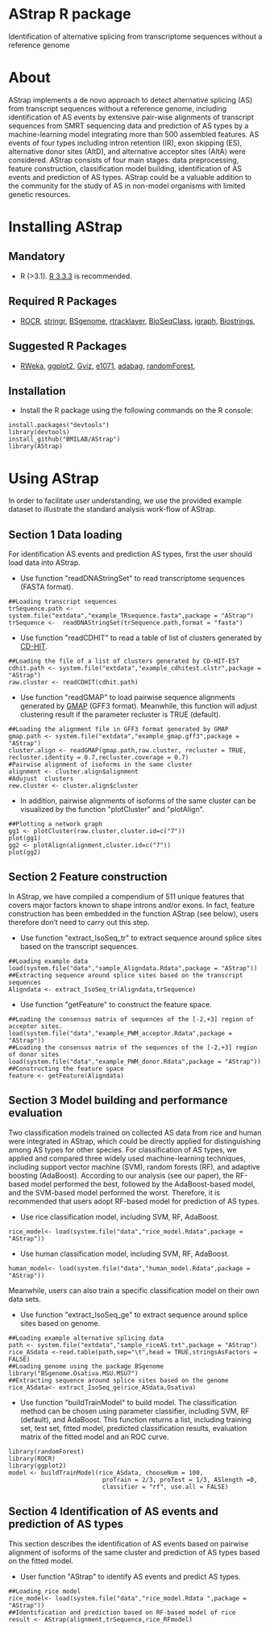 AStrap R package
====================

Identification of alternative splicing from transcriptome sequences without a reference genome

About
====================
AStrap implements a de novo approach to detect alternative splicing (AS) from transcript sequences without a reference genome, including identification of AS events by extensive pair-wise alignments of transcript sequences from SMRT sequencing data and prediction of AS types by a machine-learning model integrating more than 500 assembled features. AS events of four types including intron retention (IR), exon skipping (ES), alternative donor sites (AltD), and alternative acceptor sites (AltA) were considered. AStrap consists of four main stages: data preprocessing, feature construction, classification model building, identification of AS events and prediction of AS types. AStrap could be a valuable addition to the community for the study of AS in non-model organisms with limited genetic resources.

Installing AStrap
=============
Mandatory 
---------

* R (>3.1). [R 3.3.3](https://www.r-project.org/) is recommended.

Required R Packages
---------
* [ROCR](https://cran.r-project.org/web/packages/ROCR/index.html), [stringr](https://CRAN.R-project.org/package=stringr), [BSgenome](http://www.bioconductor.org/packages/release/bioc/html/BSgenome.html), [rtracklayer](http://www.bioconductor.org/packages/release/bioc/html/rtracklayer.html), [BioSeqClass](http://www.bioconductor.org/packages/release/bioc/html/BioSeqClass.html), [igraph](https://cran.r-project.org/web/packages/igraph/index.html), [Biostrings](http://www.bioconductor.org/packages/release/bioc/html/Biostrings.html), 

Suggested R Packages
---------
* [RWeka](https://cran.r-project.org/web/packages/RWeka/index.html), [ggplot2](https://cran.r-project.org/web/packages/ggplot2/index.html), [Gviz](http://www.bioconductor.org/packages/release/bioc/html/Gviz.html), [e1071](https://CRAN.R-project.org/package=e1071), [adabag](https://CRAN.R-project.org/package=adabag), [randomForest](https://CRAN.R-project.org/package=randomForest), 

Installation
---------
* Install the R package using the following commands on the R console:
```
install.packages("devtools")
library(devtools)
install_github("BMILAB/AStrap")
library(AStrap)
```

Using AStrap
=============
In order to facilitate user understanding, we use the provided example dataset to illustrate the standard analysis work-flow of AStrap.

Section 1 Data loading
---------
For identification AS events and prediction AS types, first the user should load data into AStrap.
* Use function "readDNAStringSet" to read transcriptome sequences (FASTA format).
```
##Loading transcript sequences
trSequence.path <- system.file("extdata","example_TRsequence.fasta",package = "AStrap")
trSequence <-  readDNAStringSet(trSequence.path,format = "fasta")
```
* Use function "readCDHIT" to read a table of list of clusters generated by [CD-HIT](http://weizhongli-lab.org/cd-hit/).
```
##Loading the file of a list of clusters generated by CD-HIT-EST
cdhit.path <- system.file("extdata","example_cdhitest.clstr",package = "AStrap")
raw.cluster <- readCDHIT(cdhit.path)
```
* Use function "readGMAP" to load pairwise sequence alignments generated by [GMAP](http://research-pub.gene.com/gmap/) (GFF3 format). Meanwhile, this function will adjust clustering result if the parameter recluster is TRUE (default). 
```
##Loading the alignment file in GFF3 format generated by GMAP
gmap.path <- system.file("extdata","example_gmap.gff3",package = "AStrap")
cluster.align <- readGMAP(gmap.path,raw.cluster, recluster = TRUE, recluster.identity = 0.7,recluster.coverage = 0.7)
#Pairwise alignment of isoforms in the same cluster
alignment <- cluster.align$alignment
#Adujust  clusters
rew.cluster <- cluster.align$cluster
```
* In addition, pairwise alignments of isoforms of the same cluster can be visualized by the function "plotCluster" and "plotAlign".
```
##Plotting a network graph
gg1 <- plotCluster(raw.cluster,cluster.id=c("7"))
plot(gg1)
gg2 <- plotAlign(alignment,cluster.id=c("7"))
plot(gg2)
```


Section 2 Feature construction
---------
 In AStrap, we have compiled a compendium of 511 unique features that covers major factors known to shape introns and/or exons. In fact, feature construction has been embedded in the function AStrap (see below), users therefore don’t need to carry out this step.
* Use function "extract_IsoSeq_tr" to extract sequence around splice sites based on the transcript sequences.
```
##Loading example data
load(system.file("data","sample_Aligndata.Rdata",package = "AStrap"))
##Extracting sequence around splice sites based on the transcript sequences
Aligndata <- extract_IsoSeq_tr(Aligndata,trSequence)
```
* Use function "getFeature" to construct the feature space. 
```
##Loading the consensus matrix of sequences of the [-2,+3] region of acceptor sites.
load(system.file("data","example_PWM_acceptor.Rdata",package = "AStrap"))
##Loading the consensus matrix of the sequences of the [-2,+3] region of donor sites
load(system.file("data","example_PWM_donor.Rdata",package = "AStrap"))
##Constructing the feature space
feature <- getFeature(Aligndata)
```

Section 3 Model building and performance evaluation
---------
Two classification models trained on collected AS data from rice and human were integrated in AStrap, which could be directly applied for distinguishing among AS types for other species. For classification of AS types, we applied and compared three widely used machine-learning techniques, including support vector machine (SVM), random forests (RF), and adaptive boosting (AdaBoost). According to our analysis (see our paper), the RF-based model performed the best, followed by the AdaBoost-based model, and the SVM-based model performed the worst. Therefore, it is recommended that users adopt RF-based model for prediction of AS types.
* Use rice classification model, including SVM, RF, AdaBoost.
```
rice_model<- load(system.file("data","rice_model.Rdata",package = "AStrap"))

```
* Use human classification model, including SVM, RF, AdaBoost.
```
human_model<- load(system.file("data","human_model.Rdata",package = "AStrap"))
```
Meanwhile, users can also train a specific classification model on their own data sets.
* Use function "extract_IsoSeq_ge" to extract sequence around splice sites based on genome.
```
##Loading example alternative splicing data
path <- system.file("extdata","sample_riceAS.txt",package = "AStrap")
rice_ASdata <-read.table(path,sep="\t",head = TRUE,stringsAsFactors = FALSE)
##Loading genome using the package BSgenome
library("BSgenome.Osativa.MSU.MSU7")
##Extracting sequence around splice sites based on the genome
rice_ASdata<- extract_IsoSeq_ge(rice_ASdata,Osativa)
```
* Use function "buildTrainModel" to build model. The classification method can be chosen using parameter classifier, including SVM, RF (default), and AdaBoost. This function returns a list, including training set, test set, fitted model, predicted classification results, evaluation matrix of the fitted model and an ROC curve. 
```
library(randomForest)
library(ROCR)
library(ggplot2)
model <- buildTrainModel(rice_ASdata, chooseNum = 100,
                          proTrain = 2/3, proTest = 1/3, ASlength =0,
                          classifier = "rf", use.all = FALSE)
```

Section 4 Identification of AS events and prediction of AS types
---------
This section describes the identification of AS events based on pairwise alignment of isoforms of the same cluster and prediction of AS types based on the fitted model.
*  User function "AStrap" to identify AS events and predict AS types.
```
##Loading rice model
rice_model<- load(system.file("data","rice_model.Rdata ",package = "AStrap"))   
##Identification and prediction based on RF-based model of rice
result <- AStrap(alignment,trSequence,rice_RFmodel)

```

